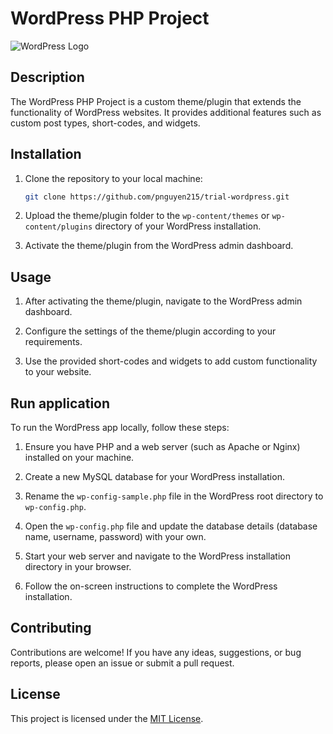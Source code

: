 # WordPress PHP Project

![WordPress Logo](https://wordpress.org/about/images/logos/wordpress-logo-notext-rgb.png)

## Description

The WordPress PHP Project is a custom theme/plugin that extends the functionality of WordPress websites. It provides additional features such as custom post types, short-codes, and widgets.

## Installation

1. Clone the repository to your local machine:

   ```bash
   git clone https://github.com/pnguyen215/trial-wordpress.git
   ```

2. Upload the theme/plugin folder to the `wp-content/themes` or `wp-content/plugins` directory of your WordPress installation.

3. Activate the theme/plugin from the WordPress admin dashboard.

## Usage

1. After activating the theme/plugin, navigate to the WordPress admin dashboard.

2. Configure the settings of the theme/plugin according to your requirements.

3. Use the provided short-codes and widgets to add custom functionality to your website.

## Run application

To run the WordPress app locally, follow these steps:

1. Ensure you have PHP and a web server (such as Apache or Nginx) installed on your machine.

2. Create a new MySQL database for your WordPress installation.

3. Rename the `wp-config-sample.php` file in the WordPress root directory to `wp-config.php`.

4. Open the `wp-config.php` file and update the database details (database name, username, password) with your own.

5. Start your web server and navigate to the WordPress installation directory in your browser.

6. Follow the on-screen instructions to complete the WordPress installation.

## Contributing

Contributions are welcome! If you have any ideas, suggestions, or bug reports, please open an issue or submit a pull request.

## License

This project is licensed under the [MIT License](LICENSE).
